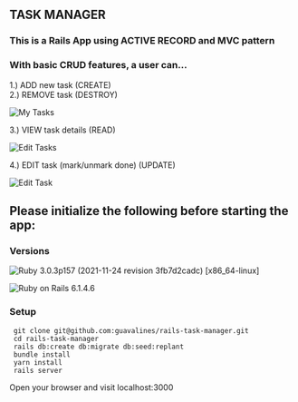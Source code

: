 ## TASK MANAGER

### This is a Rails App using ACTIVE RECORD and MVC pattern

### With basic CRUD features, a user can... 

1.) ADD new task (CREATE)  
2.) REMOVE task (DESTROY)

![My Tasks](https://user-images.githubusercontent.com/100665876/210465791-f694317b-3c5e-4744-bf65-83ce04e6e6c2.jpeg)

3.) VIEW task details (READ)

![Edit Tasks](https://user-images.githubusercontent.com/100665876/210464966-63cc92c9-9d30-4686-a90f-7ecb7045787a.jpeg)

4.) EDIT task (mark/unmark done) (UPDATE)

![Edit Task](https://user-images.githubusercontent.com/100665876/210465164-63de6c0e-dd9d-405b-954e-8c6f2781ced3.jpeg)


## Please initialize the following before starting the app:

### Versions

![Ruby](https://img.shields.io/badge/Ruby-CC342D?style=for-the-badge&logo=ruby&logoColor=white) 3.0.3p157 (2021-11-24 revision 3fb7d2cadc) [x86_64-linux]

![Ruby on Rails](https://img.shields.io/badge/Ruby_on_Rails-CC0000?style=for-the-badge&logo=ruby-on-rails&logoColor=white) 6.1.4.6

### Setup

```
 git clone git@github.com:guavalines/rails-task-manager.git
 cd rails-task-manager
 rails db:create db:migrate db:seed:replant
 bundle install
 yarn install
 rails server
```
Open your browser and visit localhost:3000
